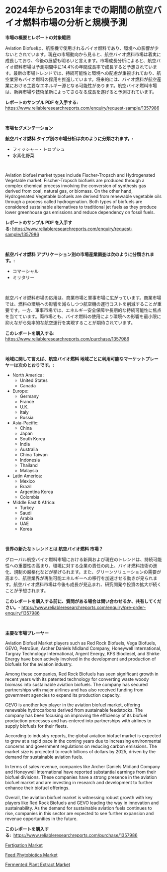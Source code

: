 <p><h1>2024年から2031年までの期間の航空バイオ燃料市場の分析と規模予測</h1></p><p><strong>市場の概要とレポートの対象範囲</strong></p>
<p><p>Aviation Biofuelは、航空機で使用されるバイオ燃料であり、環境への影響が少ないとされています。現在の市場動向から見ると、航空バイオ燃料市場は着実に成長しており、今後の展望も明るいと言えます。市場成長分析によると、航空バイオ燃料市場は予測期間中に14.4%の年間成長率で成長すると予想されています。最新の市場トレンドでは、持続可能性と環境への配慮が重視されており、航空業界もバイオ燃料の採用を推進しています。将来的には、バイオ燃料が航空産業における主要なエネルギー源となる可能性があります。航空バイオ燃料市場は、新興市場や技術革新によってさらなる成長を遂げると予測されています。</p></p>
<p><strong>レポートのサンプル PDF を入手する:</strong> <a href="https://www.reliableresearchreports.com/enquiry/request-sample/1357986">https://www.reliableresearchreports.com/enquiry/request-sample/1357986</a></p>
<p>&nbsp;</p>
<p><strong>市場セグメンテーション</strong></p>
<p><strong>航空バイオ燃料 タイプ別の市場分析は次のように分類されます。:</strong></p>
<p><ul><li>フィッシャー・トロプシュ</li><li>水素化野菜</li></ul></p>
<p>&nbsp;</p>
<p><p>Aviation biofuel market types include Fischer-Tropsch and Hydrogenated Vegetable market. Fischer-Tropsch biofuels are produced through a complex chemical process involving the conversion of synthesis gas derived from coal, natural gas, or biomass. On the other hand, Hydrogenated Vegetable biofuels are derived from renewable vegetable oils through a process called hydrogenation. Both types of biofuels are considered sustainable alternatives to traditional jet fuels as they produce lower greenhouse gas emissions and reduce dependency on fossil fuels.</p></p>
<p><strong>レポートのサンプル PDF を入手する:</strong>&nbsp;<a href="https://www.reliableresearchreports.com/enquiry/request-sample/1357986">https://www.reliableresearchreports.com/enquiry/request-sample/1357986</a></p>
<p>&nbsp;</p>
<p><strong> 航空バイオ燃料 アプリケーション別の市場産業調査は次のように分類されます。:</strong></p>
<p><ul><li>コマーシャル</li><li>ミリタリー</li></ul></p>
<p>&nbsp;</p>
<p><p>航空バイオ燃料市場の応用は、商業市場と軍事市場に広がっています。商業市場では、燃料の環境への影響を減らしつつ航空機の運行コストを削減することが重要です。一方、軍事市場では、エネルギー安全保障や長期的な持続可能性に焦点を当てています。両市場とも、バイオ燃料の使用により環境への影響を最小限に抑えながら効率的な航空運行を実現することが期待されています。</p></p>
<p><strong>このレポートを購入する:</strong>&nbsp; <a href="https://www.reliableresearchreports.com/purchase/1357986">https://www.reliableresearchreports.com/purchase/1357986</a></p>
<p>&nbsp;</p>
<p><strong>地域に関して言えば、航空バイオ燃料 地域ごとに利用可能なマーケットプレーヤーは次のとおりです。:</strong></p>
<p><ul>
    <li>
        North America:
        <ul>
            <li>United States</li>
            <li>Canada</li>
        </ul>
    </li>
    <li>
        Europe:
        <ul>
            <li>Germany</li>
            <li>France</li>
            <li>U.K.</li>
            <li>Italy</li>
            <li>Russia</li>
        </ul>
    </li>
    <li>
        Asia-Pacific:
        <ul>
            <li>China</li>
            <li>Japan</li>
            <li>South Korea</li>
            <li>India</li>
            <li>Australia</li>
            <li>China Taiwan</li>
            <li>Indonesia</li>
            <li>Thailand</li>
            <li>Malaysia</li>
        </ul>
    </li>
    <li>
        Latin America:
        <ul>
            <li>Mexico</li>
            <li>Brazil</li>
            <li>Argentina Korea</li>
            <li>Colombia</li>
        </ul>
    </li>
    <li>
        Middle East & Africa:
        <ul>
            <li>Turkey</li>
            <li>Saudi</li>
            <li>Arabia</li>
            <li>UAE</li>
            <li>Korea</li>
        </ul>
    </li>
    </ul></p>
<p>&nbsp;</p>
<p><strong>世界の新たなトレンドとは 航空バイオ燃料 市場？</strong></p>
<p><p>グローバル航空バイオ燃料市場における新興および現在のトレンドは、持続可能性への重要性の高まり、環境に対する企業の責任の向上、バイオ燃料技術の進化、規制の厳格化などが挙げられます。また、グリーンソリューションの需要が高まり、航空業界が再生可能エネルギーへの移行を加速させる動きが見られます。航空バイオ燃料市場は今後も成長が見込まれ、研究開発や投資の拡大が続くことが予想されます。</p></p>
<p><strong>このレポートを購入する前に、質問がある場合は問い合わせるか、共有してください。</strong>- <a href="https://www.reliableresearchreports.com/enquiry/pre-order-enquiry/1357986">https://www.reliableresearchreports.com/enquiry/pre-order-enquiry/1357986</a></p>
<p>&nbsp;</p>
<p><strong>主要な市場プレーヤー</strong></p>
<p><p>Aviation Biofuel Market players such as Red Rock Biofuels, Vega Biofuels, GEVO, PetroSun, Archer Daniels Midland Company, Honeywell International, Targray Technology International, Argent Energy, KFS Biodiesel, and Shirke Energy have been actively involved in the development and production of biofuels for the aviation industry.</p><p>Among these companies, Red Rock Biofuels has seen significant growth in recent years with its patented technology for converting waste woody biomass into sustainable aviation biofuels. The company has secured partnerships with major airlines and has also received funding from government agencies to expand its production capacity.</p><p>GEVO is another key player in the aviation biofuel market, offering renewable hydrocarbons derived from sustainable feedstocks. The company has been focusing on improving the efficiency of its biofuel production processes and has entered into partnerships with airlines to supply biofuels for their fleets.</p><p>According to industry reports, the global aviation biofuel market is expected to grow at a rapid pace in the coming years due to increasing environmental concerns and government regulations on reducing carbon emissions. The market size is projected to reach billions of dollars by 2025, driven by the demand for sustainable aviation fuels.</p><p>In terms of sales revenue, companies like Archer Daniels Midland Company and Honeywell International have reported substantial earnings from their biofuel divisions. These companies have a strong presence in the aviation biofuel market and are investing in research and development to further enhance their biofuel offerings.</p><p>Overall, the aviation biofuel market is witnessing robust growth with key players like Red Rock Biofuels and GEVO leading the way in innovation and sustainability. As the demand for sustainable aviation fuels continues to rise, companies in this sector are expected to see further expansion and revenue opportunities in the future.</p></p>
<p><strong>このレポートを購入する:</strong>&nbsp;&nbsp;<a href="https://www.reliableresearchreports.com/purchase/1357986">https://www.reliableresearchreports.com/purchase/1357986</a></p>
<p><p><a href="https://github.com/arionmp/Market-Research-Report-List-2/blob/main/fertigation-market.md">Fertigation Market</a></p><p><a href="https://github.com/markusgodoy/Market-Research-Report-List-2/blob/main/feed-phytobiotics-market.md">Feed Phytobiotics Market</a></p><p><a href="https://github.com/pgtimber/Market-Research-Report-List-1/blob/main/fermented-plant-extract-market.md">Fermented Plant Extract Market</a></p></p>